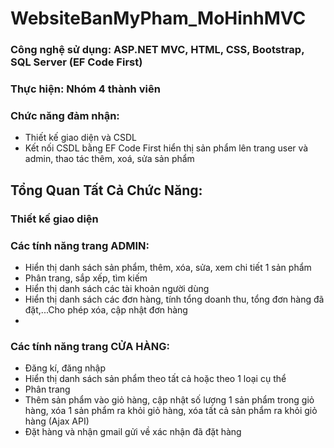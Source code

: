 ﻿# WebsiteBanMyPham_MoHinhMVC
### Công nghệ sử dụng: ASP.NET MVC, HTML, CSS, Bootstrap, SQL Server (EF Code First)
### Thực hiện: Nhóm 4 thành viên
### Chức năng đảm nhận: 
- Thiết kế giao diện và CSDL
- Kết nối CSDL bằng EF Code First hiển thị sản phẩm lên trang user và admin, thao tác thêm, xoá, sửa sản phẩm

## Tổng Quan Tất Cả Chức Năng:
### Thiết kế giao diện
### Các tính năng trang ADMIN:
- Hiển thị danh sách sản phẩm, thêm, xóa, sửa, xem chi tiết 1 sản phẩm
- Phân trang, sắp xếp, tìm kiếm
- Hiển thị danh sách các tài khoản người dùng
- Hiển thị danh sách các đơn hàng, tính tổng doanh thu, tổng đơn hàng đã đặt,...Cho phép xóa, cập nhật đơn hàng
- 

### Các tính năng trang CỬA HÀNG:
- Đăng kí, đăng nhập
- Hiển thị danh sách sản phẩm theo tất cả hoặc theo 1 loại cụ thể
- Phân trang
- Thêm sản phẩm vào giỏ hàng, cập nhật số lượng 1 sản phẩm trong giỏ hàng, xóa 1 sản phẩm ra khỏi giỏ hàng, xóa tất cả sản phẩm ra khỏi giỏ hàng (Ajax API)
- Đặt hàng và nhận gmail gửi về xác nhận đã đặt hàng
